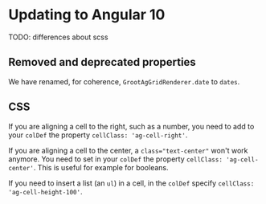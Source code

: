# Updating to Angular 10

TODO: differences about scss


## Removed and deprecated properties

We have renamed, for coherence, `GrootAgGridRenderer.date` to `dates`.

## CSS

If you are aligning a cell to the right, such as a number, you need to add to your
`colDef` the property `cellClass: 'ag-cell-right'`.

If you are aligning a cell to the center, a `class="text-center"` won't work anymore.
You need to set in your `colDef` the property `cellClass: 'ag-cell-center'`. This is useful
for example for booleans.

If you need to insert a list (an `ul`) in a cell, in the `colDef` specify 
`cellClass: 'ag-cell-height-100'`.

